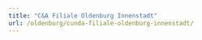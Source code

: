 ```yaml
---
title: "C&A Filiale Oldenburg Innenstadt"
url: /oldenburg/cunda-filiale-oldenburg-innenstadt/
---
```

